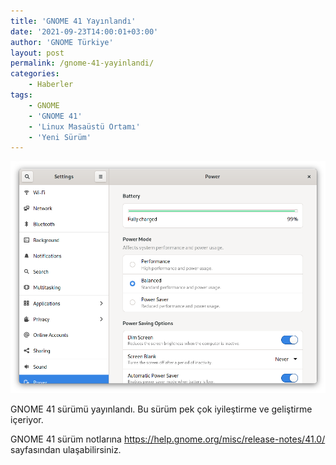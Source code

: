 ```yaml
---
title: 'GNOME 41 Yayınlandı'
date: '2021-09-23T14:00:01+03:00'
author: 'GNOME Türkiye'
layout: post
permalink: /gnome-41-yayinlandi/
categories:
    - Haberler
tags:
    - GNOME
    - 'GNOME 41'
    - 'Linux Masaüstü Ortamı'
    - 'Yeni Sürüm'
---
```


![Güç](/media/2023/04/power.png "Güç")

GNOME 41 sürümü yayınlandı. Bu sürüm pek çok iyileştirme ve geliştirme içeriyor.

GNOME 41 sürüm notlarına <https://help.gnome.org/misc/release-notes/41.0/> sayfasından ulaşabilirsiniz.